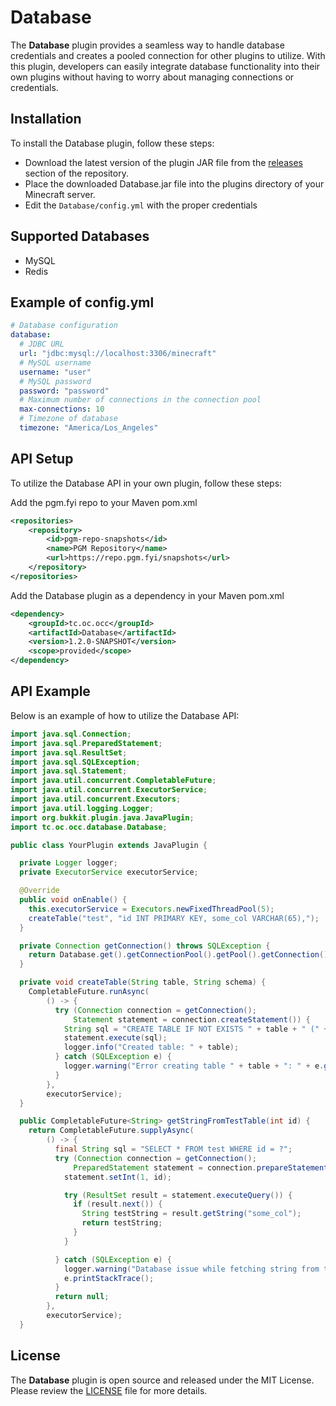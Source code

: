 # Database

The **Database** plugin provides a seamless way to handle database credentials and creates a pooled connection for other plugins to utilize. With this plugin, developers can easily integrate database functionality into their own plugins without having to worry about managing connections or credentials.

## Installation

To install the Database plugin, follow these steps:

* Download the latest version of the plugin JAR file from the [releases](https://github.com/OvercastCommunity/Database/releases) section of the repository.
* Place the downloaded Database.jar file into the plugins directory of your Minecraft server.
* Edit the `Database/config.yml` with the proper credentials

## Supported Databases
* MySQL
* Redis

## Example of config.yml
```yml
# Database configuration
database:
  # JDBC URL
  url: "jdbc:mysql://localhost:3306/minecraft"
  # MySQL username
  username: "user"
  # MySQL password
  password: "password"
  # Maximum number of connections in the connection pool
  max-connections: 10
  # Timezone of database
  timezone: "America/Los_Angeles"
```

## API Setup

To utilize the Database API in your own plugin, follow these steps:

Add the pgm.fyi repo to your Maven pom.xml
```xml
<repositories>
    <repository>
        <id>pgm-repo-snapshots</id>
        <name>PGM Repository</name>
        <url>https://repo.pgm.fyi/snapshots</url>
    </repository>
</repositories>
```

Add the Database plugin as a dependency in your Maven pom.xml
```xml
<dependency>
    <groupId>tc.oc.occ</groupId>
    <artifactId>Database</artifactId>
    <version>1.2.0-SNAPSHOT</version>
    <scope>provided</scope>
</dependency>
```

## API Example
Below is an example of how to utilize the Database API:
```java
import java.sql.Connection;
import java.sql.PreparedStatement;
import java.sql.ResultSet;
import java.sql.SQLException;
import java.sql.Statement;
import java.util.concurrent.CompletableFuture;
import java.util.concurrent.ExecutorService;
import java.util.concurrent.Executors;
import java.util.logging.Logger;
import org.bukkit.plugin.java.JavaPlugin;
import tc.oc.occ.database.Database;

public class YourPlugin extends JavaPlugin {

  private Logger logger;
  private ExecutorService executorService;

  @Override
  public void onEnable() {
    this.executorService = Executors.newFixedThreadPool(5);
    createTable("test", "id INT PRIMARY KEY, some_col VARCHAR(65),");
  }

  private Connection getConnection() throws SQLException {
    return Database.get().getConnectionPool().getPool().getConnection();
  }

  private void createTable(String table, String schema) {
    CompletableFuture.runAsync(
        () -> {
          try (Connection connection = getConnection();
              Statement statement = connection.createStatement()) {
            String sql = "CREATE TABLE IF NOT EXISTS " + table + " (" + schema + ");";
            statement.execute(sql);
            logger.info("Created table: " + table);
          } catch (SQLException e) {
            logger.warning("Error creating table " + table + ": " + e.getMessage());
          }
        },
        executorService);
  }

  public CompletableFuture<String> getStringFromTestTable(int id) {
    return CompletableFuture.supplyAsync(
        () -> {
          final String sql = "SELECT * FROM test WHERE id = ?";
          try (Connection connection = getConnection();
              PreparedStatement statement = connection.prepareStatement(sql)) {
            statement.setInt(1, id);

            try (ResultSet result = statement.executeQuery()) {
              if (result.next()) {
                String testString = result.getString("some_col");
                return testString;
              }
            }

          } catch (SQLException e) {
            logger.warning("Database issue while fetching string from test table");
            e.printStackTrace();
          }
          return null;
        },
        executorService);
  }
```


## License

The **Database** plugin is open source and released under the MIT License. Please review the [LICENSE](https://github.com/OvercastCommunity/Database/blob/dev/LICENSE) file for more details.

